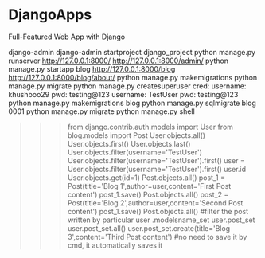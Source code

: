 # DjangoApps
Full-Featured Web App with Django

django-admin
django-admin startproject django_project
python manage.py runserver
http://127.0.0.1:8000/
http://127.0.0.1:8000/admin/
python manage.py startapp blog
http://127.0.0.1:8000/blog
http://127.0.0.1:8000/blog/about/
python manage.py makemigrations
python manage.py migrate
python manage.py createsuperuser
	cred: username: khushboo29
		pwd: testing@123
	username: TestUser
		pwd: testing@123
python manage.py makemigrations blog
python manage.py sqlmigrate blog 0001
python manage.py migrate
python manage.py shell
>>> from django.contrib.auth.models import User
>>> from blog.models import Post
>>> User.objects.all()
>>> User.objects.first()
>>> User.objects.last()
>>> User.objects.filter(username='TestUser')
>>> User.objects.filter(username='TestUser').first()
>>> user = User.objects.filter(username='TestUser').first()
>>> user.id
>>> User.objects.get(id=1)
Post.objects.all()
post_1 = Post(title='Blog 1',author=user,content='First Post content')
post_1.save()
Post.objects.all()
post_2 = Post(title='Blog 2',author=user,content='Second Post content')
post_1.save()
Post.objects.all()
#filter the post written by particular user
.modelsname_set
user.post_set
user.post_set.all()
user.post_set.create(title='Blog 3',content='Third Post content')
#no need to save it by cmd, it automatically saves it


